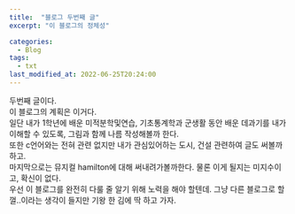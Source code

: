 ```yaml
---
title:  "블로그 두번째 글"
excerpt: "이 블로그의 정체성"

categories:
  - Blog
tags:
  - txt
last_modified_at: 2022-06-25T20:24:00
---
```


두번째 글이다.<br/>
이 블로그의 계획은 이거다.<br/>
일단 내가 1학년에 배운 미적분학및연습, 기초통계학과 군생활 동안 배운 데과기를 내가 이해할 수 있도록, 그림과 함께
나름 작성해볼까 한다.<br/>
또한 c언어와는 전혀 관련 없지만 내가 관심있어하는 도시, 건설 관련하여 글도 써볼까 하고.<br/>
마지막으로는 뮤지컬 hamilton에 대해 써내려가볼까한다. 물론 이게 될지는 미지수이고, 확신이 없다.<br/>
우선 이 블로그를 완전히 다룰 줄 알기 위해 노력을 해야 할텐데. 그냥 다른 블로그로 할껄..이라는
생각이 들지만 기왕 한 김에 딱 하고 가자.
